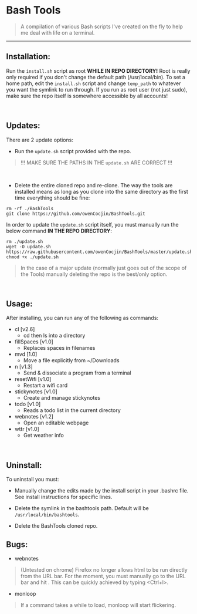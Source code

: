 # Bash Tools

> A compilation of various Bash scripts I've created on the fly to help me deal with life on a terminal.

***

## Installation:

Run the `install.sh` script as root **WHILE IN REPO DIRECTORY!** Root is really only required if you don't change the default path (/usr/local/bin). To set a home path, edit the `install.sh` script and change `temp_path` to whatever you want the symlink to run through. If you run as root user (not just sudo), make sure the repo itself is somewhere accessible by all accounts!

<br/>

## Updates:

There are 2 update options:

- Run the `update.sh` script provided with the repo.
> !!! MAKE SURE THE PATHS IN THE `update.sh` ARE CORRECT !!!

<br/>

- Delete the entire cloned repo and re-clone. The way the tools are installed means as long as you clone into the same directory as the first time everything should be fine:
```
rm -rf ./BashTools
git clone https://github.com/owenCocjin/BashTools.git
```

In order to update the `update.sh` script itself, you must manually run the below command __IN THE REPO DIRECTORY__:
```
rm ./update.sh
wget -O update.sh https://raw.githubusercontent.com/owenCocjin/BashTools/master/update.sh
chmod +x ./update.sh

```

> In the case of a major update (normally just goes out of the scope of the Tools) manually deleting the repo is the best/only option.

<br/>

## Usage:

After installing, you can run any of the following as commands:
* cl [v2.6]
	* cd then ls into a directory
* fillSpaces [v1.0]
	* Replaces spaces in filenames
* mvd [1.0]
	* Move a file explicitly from ~/Downloads
* n [v1.3]
	* Send & dissociate a program from a terminal
* resetWifi [v1.0]
	* Restart a wifi card
* stickynotes [v1.0]
	* Create and manage stickynotes
* todo [v1.0]
	* Reads a todo list in the current directory
* webnotes [v1.2]
	* Open an editable webpage
* wttr [v1.0]
	* Get weather info

<br/>

## Uninstall:

To uninstall you must:

- Manually change the edits made by the install script in your .bashrc file. See install instructions for specific lines.

- Delete the symlink in the bashtools path. Default will be `/usr/local/bin/bashtools`.

- Delete the BashTools cloned repo.

## Bugs:

* webnotes
> (Untested on chrome) Firefox no longer allows html to be run directly from the URL bar. For the moment, you must manually go to the URL bar and hit <Enter>. This can be quickly achieved by typing <Ctrl+l><Enter>.

* monloop
> If a command takes a while to load, monloop will start flickering.
